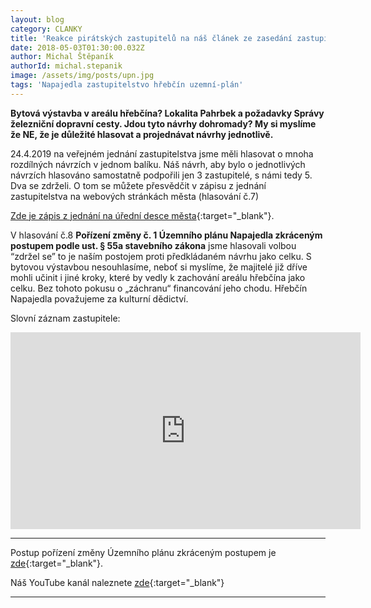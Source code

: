 ```yaml
---
layout: blog
category: CLANKY
title: 'Reakce pirátských zastupitelů na náš článek ze zasedání zastupitelstva 24.4.2019'
date: 2018-05-03T01:30:00.032Z
author: Michal Štěpaník
authorId: michal.stepanik
image: /assets/img/posts/upn.jpg
tags: 'Napajedla zastupitelstvo hřebčín uzemní-plán'
---
```

**Bytová výstavba v areálu hřebčína? Lokalita Pahrbek a požadavky Správy železniční dopravní cesty. Jdou tyto návrhy dohromady? My si myslíme že NE, že je důležité hlasovat a projednávat návrhy jednotlivě.**

24.4.2019 na veřejném jednání zastupitelstva jsme měli hlasovat o mnoha rozdílných návrzích v jednom balíku. Náš návrh, aby bylo o jednotlivých návrzích hlasováno samostatně podpořili jen 3 zastupitelé, s námi tedy 5. Dva se zdrželi. O tom se můžete přesvědčit v zápisu z jednání zastupitelstva na webových stránkách města (hlasování č.7)

[Zde je zápis z jednání na úřední desce města](https://www.napajedla.cz/urednideska/1644/ZM%20%C4%8D._04%20dne%2024.04.2019.pdf){:target="_blank"}.


V hlasování č.8 **Pořízení změny č. 1 Územního plánu Napajedla zkráceným postupem podle ust. § 55a stavebního zákona** jsme hlasovali volbou “zdržel se” to je naším postojem proti předkládaném návrhu jako celku.
S bytovou výstavbou nesouhlasíme, neboť si myslíme, že majitelé již dříve mohli učinit i jiné kroky, které by vedly k zachování areálu hřebčína jako celku. Bez tohoto pokusu o „záchranu“ financování jeho chodu. Hřebčín Napajedla považujeme za kulturní dědictví.

Slovní záznam zastupitele: 


<iframe width="560" height="315" src="https://www.youtube.com/embed/He1OBnI4pWk" frameborder="0" allow="accelerometer; autoplay; encrypted-media; gyroscope; picture-in-picture" allowfullscreen></iframe>



---
Postup pořízení změny Územního plánu zkráceným postupem je [zde](https://drive.google.com/file/d/1U_XP3olt4RVn3_i-EeiNIkU3DMStZn6R/view?usp=sharing){:target="_blank"}.

Náš YouTube kanál naleznete [zde](https://www.youtube.com/channel/UCgoN2Mo3r-xe0iO6N5HRWHA){:target="_blank"}















---
